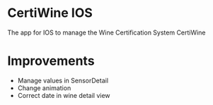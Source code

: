 # CertiWine IOS

The app for IOS to manage the Wine Certification System CertiWine

# Improvements
- Manage values in SensorDetail
- Change animation
- Correct date in wine detail view